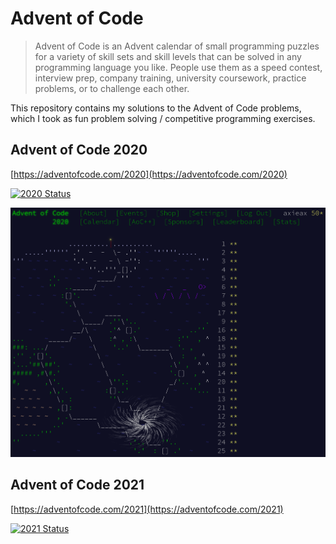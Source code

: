 # Advent of Code

> Advent of Code is an Advent calendar of small programming puzzles for a variety of skill sets and skill levels that can be solved in any programming language you like. People use them as a speed contest, interview prep, company training, university coursework, practice problems, or to challenge each other.

This repository contains my solutions to the Advent of Code problems, which I took as fun problem solving / competitive programming exercises.

## Advent of Code 2020

[https://adventofcode.com/2020](https://adventofcode.com/2020)

[![2020 Status](https://img.shields.io/badge/Status-Complete-success.svg)](https://shields.io/)

![2020 Completed](assets/2020.png)

## Advent of Code 2021

[https://adventofcode.com/2021](https://adventofcode.com/2021)

[![2021 Status](https://img.shields.io/badge/Status-Underway-peachpuff.svg)](https://shields.io/)
